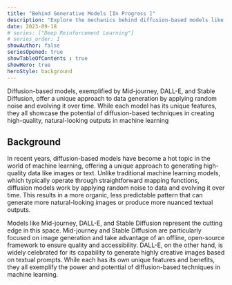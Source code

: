```yaml
---
title: "Behind Generative Models [In Progress ]"
description: "Explore the mechanics behind diffusion-based models like Mid-journey, DALL-E, and Stable Diffusion, which have revolutionized machine learning-based image and text generation"
date: 2023-09-18
# series: ["Deep Reinforcement Learning"]
# series_order: 1
showAuthor: false
seriesOpened: true
showTableOfContents : true
showHero: true
heroStyle: background
---
```


Diffusion-based models, exemplified by Mid-journey, DALL-E, and Stable Diffusion, offer a unique approach to data generation by applying random noise and evolving it over time. While each model has its unique features, they all showcase the potential of diffusion-based techniques in creating high-quality, natural-looking outputs in machine learning

## Background

In recent years, diffusion-based models have become a hot topic in the world of machine learning, offering a unique approach to generating high-quality data like images or text. Unlike traditional machine learning models, which typically operate through straightforward mapping functions, diffusion models work by applying random noise to data and evolving it over time. This results in a more organic, less predictable pattern that can generate more natural-looking images or produce more nuanced textual outputs.

Models like Mid-journey, DALL-E, and Stable Diffusion represent the cutting edge in this space. Mid-journey and Stable Diffusion are particularly focused on image generation and take advantage of an offline, open-source framework to ensure quality and accessibility. DALL-E, on the other hand, is widely celebrated for its capability to generate highly creative images based on textual prompts. While each has its own unique features and benefits, they all exemplify the power and potential of diffusion-based techniques in machine learning.





